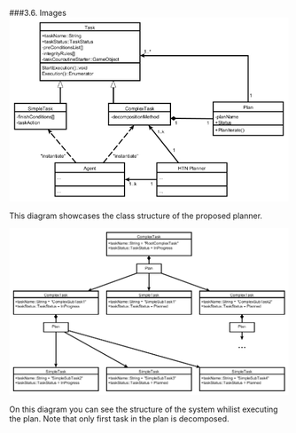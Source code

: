 ###3.6. Images
![System UML Class Diagram](https://github.com/KrylovBoris/Hierarchical-Task-Network-planner-for-Unity/blob/master/images/UMLClass.jpg)

This diagram showcases the class structure of the proposed planner.

![Plan execution UML Object Diagram](https://github.com/KrylovBoris/Hierarchical-Task-Network-planner-for-Unity/blob/master/images/UMLObject.jpg)

On this diagram you can see the structure of the system whilist executing the plan. Note that only first task in the plan is decomposed.
